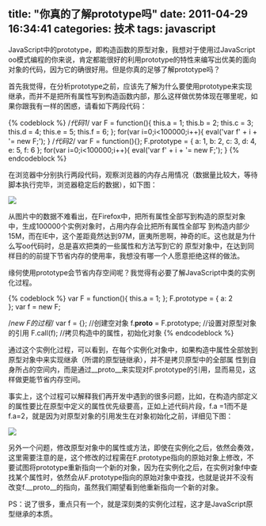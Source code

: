 title: "你真的了解prototype吗"
date: 2011-04-29 16:34:41
categories: 技术
tags: javascript
---

JavaScript中的prototype，即构造函数的原型对象，我想对于使用过JavaScript oo模式编程的你来说，肯定都能很好的利用prototype的特性来编写出优美的面向对象的代码，因为它的确很好用。但是你真的足够了解prototype吗？

首先我觉得，在分析prototype之前，应该先了解为什么要使用prototype来实现继承，而并不是把所有属性写到构造函数内部，那么这样做优势体现在哪里呢，如果你跟我有一样的困惑，请看如下两段代码：

<!--more-->

{% codeblock %}
/*代码1*/
var F = function(){
    this.a = 1;
    this.b = 2;
    this.c = 3;
    this.d = 4;
    this.e = 5;
    this.f = 6;
};
for(var i=0;i<100000;i++){
    eval('var f' + i + '= new F;');
}
/*代码2*/
var F = function(){};
F.prototype = {
    a: 1,
    b: 2,
    c: 3,
    d: 4,
    e: 5,
    f: 6
};
for(var i=0;i<100000;i++){
    eval('var f' + i + '= new F;');
}
{% endcodeblock %}

在浏览器中分别执行两段代码，观察浏览器的内存占用情况（数据量比较大，等待脚本执行完毕，浏览器稳定后的数据），如下图：

![](/img/444.jpg)

从图片中的数据不难看出，在Firefox中，把所有属性全部写到构造的原型对象中，生成100000个实例对象时，占用内存会比把所有属性全部写 到构造内部少15M，而在IE中，这个差距竟然达到97M，匪夷所思啊，神奇的IE。这也就是为什么写oo代码时，总是喜欢把类的一些属性和方法写到它的 原型对象中，在达到同样目的的前提下节省内存的使用率，我想没有哪一个人愿意拒绝这样的做法。

缘何使用prototype会节省内存空间呢？我觉得有必要了解JavaScript中类的实例化过程。

{% codeblock %}
var F = function(){
    this.a = 1; 
};
F.prototype = {
    a: 2    
};
var f = new F;
        
/*new F的过程*/
var f = {};    //创建空对象
f.__proto__ = F.prototype;  //设置对原型对象的引用
F.call(f);     //拷贝构造中的属性，初始化对象
{% endcodeblock %}

通过这个实例化过程，可以看到，在每个实例化对象中，如果构造中属性全部放到原型对象中来实现继承（所谓的原型链继承），并不是拷贝原型中的全部属 性到自身所占的空间内，而是通过__proto__来实现对F.prototype的引用，显而易见，这样做更能节省内存空间。

事实上，这个过程可以解释我们再开发中遇到的很多问题，比如，在构造内部定义的属性要比在原型中定义的属性优先级要高，正如上述代码片段，f.a =1而不是f.a=2，就是因为对原型对象的引用发生在对象初始化之前，详细见下图：

![](/img/555.jpg)

另外一个问题，修改原型对象中的属性或方法，即使在实例化之后，依然会奏效，这里需要注意的是，这个修改的过程需在F.prototype指向的原始对象上修改，不要试图将prototype重新指向一个新的对象，因为在实例化之后，在实例对象f中查找某个属性时，依然会从F.prototype指向的原始对象中查找，也就是说并不没有改变f.__proto__的指向，虽然我们期望看到他重新指向一个新的对象。

PS：说了很多，重点只有一个，就是深刻类的实例化过程，这才是JavaScript原型继承的本质。


